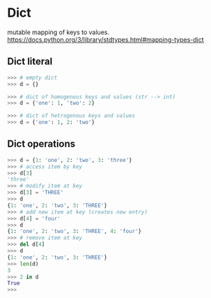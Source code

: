 # Dict
mutable mapping of keys to values.
https://docs.python.org/3/library/stdtypes.html#mapping-types-dict
## Dict literal
```python
>>> # empty dict
>>> d = {}

>>> # dict of homogenous keys and values (str --> int)
>>> d = {'one': 1, 'two': 2}

>>> # dict of hetrogenous keys and values
>>> d = {'one': 1, 2: 'two'}
```
## Dict operations
```python
>>> d = {1: 'one', 2: 'two', 3: 'three'}
>>> # access item by key
>>> d[3]
'three'
>>> # modify item at key
>>> d[3] = 'THREE'
>>> d
{1: 'one', 2: 'two', 3: 'THREE'}
>>> # add new item at key (creates new entry)
>>> d[4] = 'four'
>>> d
{1: 'one', 2: 'two', 3: 'THREE', 4: 'four'}
>>> # remove item at key
>>> del d[4]
>>> d
{1: 'one', 2: 'two', 3: 'THREE'}
>>> len(d)
3
>>> 2 in d
True
>>> 
```
<!--stackedit_data:
eyJoaXN0b3J5IjpbMjEwNjYxMzM5NCwtODI4NzQ3Nzk1LDIwMT
c3NDgyMzVdfQ==
-->